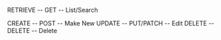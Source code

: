 RETRIEVE -- GET -- List/Search

CREATE -- POST -- Make New
UPDATE -- PUT/PATCH -- Edit 
DELETE -- DELETE -- Delete
